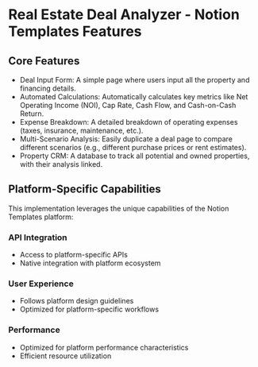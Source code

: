 # Real Estate Deal Analyzer - Notion Templates Features

## Core Features
- Deal Input Form: A simple page where users input all the property and financing details.
- Automated Calculations: Automatically calculates key metrics like Net Operating Income (NOI), Cap Rate, Cash Flow, and Cash-on-Cash Return.
- Expense Breakdown: A detailed breakdown of operating expenses (taxes, insurance, maintenance, etc.).
- Multi-Scenario Analysis: Easily duplicate a deal page to compare different scenarios (e.g., different purchase prices or rent estimates).
- Property CRM: A database to track all potential and owned properties, with their analysis linked.

## Platform-Specific Capabilities
This implementation leverages the unique capabilities of the Notion Templates platform:

### API Integration
- Access to platform-specific APIs
- Native integration with platform ecosystem

### User Experience
- Follows platform design guidelines
- Optimized for platform-specific workflows

### Performance
- Optimized for platform performance characteristics
- Efficient resource utilization
